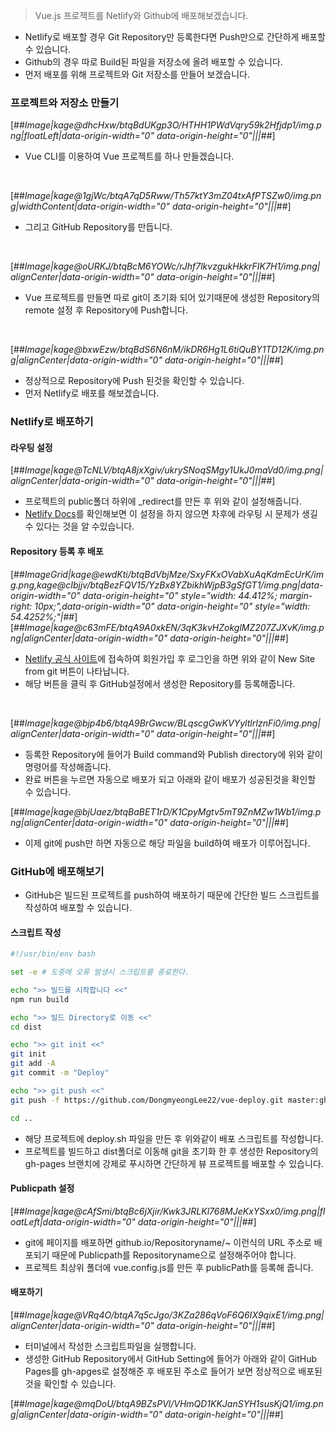> Vue.js 프로젝트를 Netlify와 Github에 배포해보겠습니다.

- Netlify로 배포할 경우 Git Repository만 등록한다면 Push만으로 간단하게 배포할 수 있습니다.
- Github의 경우 따로 Build된 파일을 저장소에 올려 배포할 수 있습니다.
- 먼저 배포를 위해 프로젝트와 Git 저장소를 만들어 보겠습니다.

### 프로젝트와 저장소 만들기

[##_Image|kage@dhcHxw/btqBdUKgp3O/HTHH1PWdVqry59k2Hfjdp1/img.png|floatLeft|data-origin-width="0" data-origin-height="0"|||_##]
- Vue CLI를 이용하여 Vue 프로젝트를 하나 만들겠습니다.

<br>

[##_Image|kage@1gjWc/btqA7qD5Rww/Th57ktY3mZ04txAfPTSZw0/img.png|widthContent|data-origin-width="0" data-origin-height="0"|||_##]
- 그리고 GitHub Repository를 만듭니다.

<br>

[##_Image|kage@oURKJ/btqBcM6YOWc/rJhf7lkvzgukHkkrFIK7H1/img.png|alignCenter|data-origin-width="0" data-origin-height="0"|||_##]
- Vue 프로젝트를 만들면 따로 git이 초기화 되어 있기때문에 생성한  Repository의 remote 설정 후 Repository에 Push합니다.

<br>

[##_Image|kage@bxwEzw/btqBdS6N6nM/ikDR6Hg1L6tiQuBY1TD12K/img.png|alignCenter|data-origin-width="0" data-origin-height="0"|||_##]
- 정상적으로 Repository에 Push 된것을 확인할 수 있습니다.
- 먼저 Netlify로 배포를 해보겠습니다.

### Netlify로 배포하기
#### 라우팅 설정
[##_Image|kage@TcNLV/btqA8jxXgiv/ukrySNoqSMgy1UkJ0maVd0/img.png|alignCenter|data-origin-width="0" data-origin-height="0"|||_##]
- 프로젝트의 public폴더 하위에 \_redirect를 만든 후 위와 같이 설정해줍니다.
- [Netlify Docs](https://cli.vuejs.org/guide/deployment.html#netlify)를 확인해보면 이 설정을 하지 않으면 차후에 라우팅 시 문제가 생길 수 있다는 것을 알 수있습니다.

#### Repository 등록 후 배포
[##_ImageGrid|kage@ewdKti/btqBdVbjMze/SxyFKxOVabXuAqKdmEcUrK/img.png,kage@cIbjjv/btqBezFQV15/YzBx8YZbikhWjpB3gSfGT1/img.png|data-origin-width="0" data-origin-height="0" style="width: 44.412%; margin-right: 10px;",data-origin-width="0" data-origin-height="0" style="width: 54.4252%;"|_##]
[##_Image|kage@c63mFE/btqA9A0xkEN/3qK3kvHZokglMZ207ZJXvK/img.png|alignCenter|data-origin-width="0" data-origin-height="0"|||_##]
- [Netlify 공식 사이트](https://www.netlify.com/)에 접속하여 회원가입 후 로그인을 하면 위와 같이 New Site from git 버튼이 나타납니다.
- 해당 버튼을 클릭 후 GitHub설정에서 생성한 Repository를 등록해줍니다.

<br>

[##_Image|kage@bjp4b6/btqA9BrGwcw/BLqscgGwKVYyltlrIznFi0/img.png|alignCenter|data-origin-width="0" data-origin-height="0"|||_##]
- 등록한 Repository에 들어가 Build command와 Publish directory에 위와 같이 명령어를 작성해줍니다.
- 완료 버튼을 누르면 자동으로 배포가 되고 아래와 같이 배포가 성공된것을 확인할 수 있습니다.

[##_Image|kage@bjUaez/btqBaBET1rD/K1CpyMgtv5mT9ZnMZw1Wb1/img.png|alignCenter|data-origin-width="0" data-origin-height="0"|||_##]
- 이제 git에 push만 하면 자동으로 해당 파일을 build하여 배포가 이루어집니다.

### GitHub에 배포해보기
- GitHub은 빌드된 프로젝트를 push하여 배포하기 때문에 간단한 빌드 스크립트를 작성하여 배포할 수 있습니다.

#### 스크립트 작성
```bash
#!/usr/bin/env bash

set -e # 도중에 오류 발생시 스크립트를 종료한다.

echo ">> 빌드를 시작합니다 <<"
npm run build

echo ">> 빌드 Directory로 이동 <<"
cd dist

echo ">> git init <<"
git init
git add -A
git commit -m "Deploy"

echo ">> git push <<"
git push -f https://github.com/DongmyeongLee22/vue-deploy.git master:gh-pages

cd ..
```
- 해당 프로젝트에 deploy.sh 파일을 만든 후 위와같이 배포 스크립트를 작성합니다.
- 프로젝트를 빌드하고 dist폴더로 이동해 git을 초기화 한 후 생성한 Repository의 gh-pages 브랜치에 강제로 푸시하면 간단하게 뷰 프로젝트를 배포할 수 있습니다.

#### Publicpath 설정
[##_Image|kage@cAfSmi/btqBc6jXjir/Kwk3JRLKl768MJeKxYSxx0/img.png|floatLeft|data-origin-width="0" data-origin-height="0"|||_##]
- git에 페이지를 배포하면 github.io/Repositoryname/~ 이런식의 URL 주소로 배포되기 때문에 Publicpath를 Repositoryname으로 설정해주어야 합니다.
- 프로젝트 최상위 폴더에 vue.config.js를 만든 후 publicPath를 등록해 줍니다.

#### 배포하기

[##_Image|kage@VRq4O/btqA7q5cJgo/3KZa286qVoF6Q6IX9qixE1/img.png|alignCenter|data-origin-width="0" data-origin-height="0"|||_##]
- 터미널에서 작성한 스크립트파일을 실행합니다.
- 생성한 GitHub Repository에서 GitHub Setting에 들어가 아래와 같이 GitHub Pages를 gh-apges로 설정해준 후 배포된 주소로 들어가 보면 정상적으로 배포된 것을 확인할 수 있습니다.

[##_Image|kage@mqDoU/btqA9BZsPVl/VHmQD1KKJanSYH1susKjQ1/img.png|alignCenter|data-origin-width="0" data-origin-height="0"|||_##]
